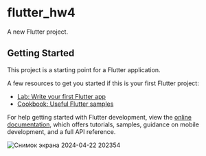 # flutter_hw4

A new Flutter project.

## Getting Started

This project is a starting point for a Flutter application.

A few resources to get you started if this is your first Flutter project:

- [Lab: Write your first Flutter app](https://docs.flutter.dev/get-started/codelab)
- [Cookbook: Useful Flutter samples](https://docs.flutter.dev/cookbook)

For help getting started with Flutter development, view the
[online documentation](https://docs.flutter.dev/), which offers tutorials,
samples, guidance on mobile development, and a full API reference.

![Снимок экрана 2024-04-22 202354](https://github.com/Muratbekuly-Nurdaulet/flutter_hw4/assets/144228098/cacdc64b-cfe1-4e61-8669-312d8b35bb71)
